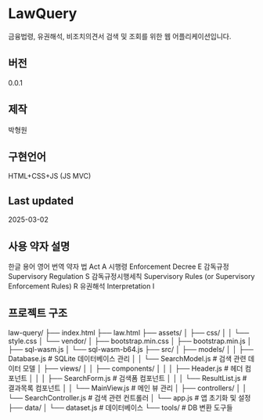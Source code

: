 # LawQuery

금융법령, 유권해석, 비조치의견서 검색 및 조회를 위한 웹 어플리케이션입니다.

## 버전

0.0.1

## 제작

박형원 

## 구현언어

HTML+CSS+JS (JS MVC) 
 
## Last updated

2025-03-02

## 사용 약자 설명

한글 용어	영어 번역	약자
법	Act	A
시행령	Enforcement Decree	E
감독규정	Supervisory Regulation	S
감독규정시행세칙	Supervisory Rules (or Supervisory Enforcement Rules)	R
유권해석	Interpretation	I

## 프로젝트 구조

law-query/
├── index.html
├── law.html 
├── assets/
│   ├── css/
│   │   └── style.css
│   └── vendor/
│       ├── bootstrap.min.css
│       ├── bootstrap.min.js
│       ├── sql-wasm.js
│       └── sql-wasm-b64.js
├── src/
│   ├── models/
│   │   ├── Database.js       # SQLite 데이터베이스 관리
│   │   └── SearchModel.js    # 검색 관련 데이터 모델
│   ├── views/
│   │   ├── components/
│   │   │   ├── Header.js     # 헤더 컴포넌트
│   │   │   ├── SearchForm.js # 검색폼 컴포넌트
│   │   │   └── ResultList.js # 결과목록 컴포넌트
│   │   └── MainView.js       # 메인 뷰 관리
│   ├── controllers/
│   │   └── SearchController.js # 검색 관련 컨트롤러
│   └── app.js                  # 앱 초기화 및 설정
├── data/
│   └── dataset.js             # 데이터베이스
└── tools/                     # DB 변환 도구들